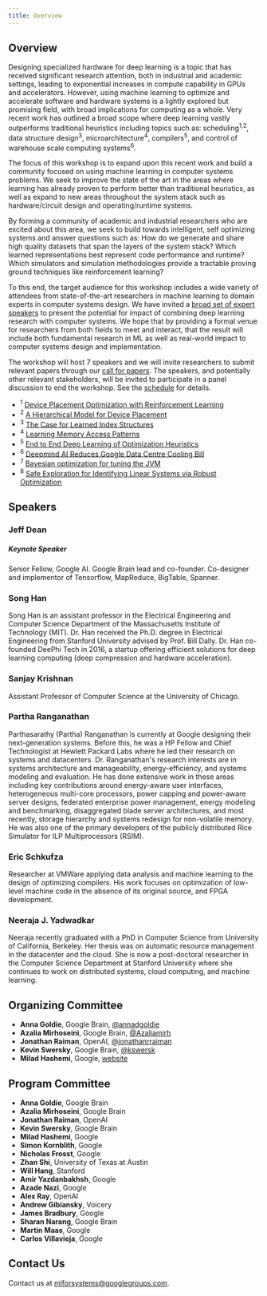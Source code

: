 ```yaml
---
title: Overview
---
```

<div class="inner clearfix">
	<section class="main-content overview_section">
		<h2>Overview</h2>
			<p>Designing specialized hardware for deep learning is a topic that has received significant research attention, both in industrial and academic settings, leading to exponential increases in compute capability in GPUs and accelerators. However, using machine learning to optimize and accelerate software and hardware systems is a lightly explored but promising field, with broad implications for computing as a whole. Very recent work has outlined a broad scope where deep learning vastly outperforms traditional heuristics including topics such as: scheduling<sup>1,2</sup>, data structure design<sup>3</sup>, microarchitecture<sup>4</sup>, compilers<sup>5</sup>, and control of warehouse scale computing systems<sup>6</sup>.
		</p>
		<p>
			The focus of this workshop is to expand upon this recent work and build a community focused on using machine learning in computer systems problems. We seek to improve the state of the art in the areas where learning has already proven to perform better than traditional heuristics, as well as expand to new areas throughout the system stack such as hardware/circuit design and operating/runtime systems.
		</p>
		<p>By forming a community of academic and industrial researchers who are excited about this area, we seek to build towards intelligent, self optimizing systems and answer questions such as: How do we generate and share high quality datasets that span the layers of the system stack? Which learned representations best represent code performance and runtime? Which simulators and simulation methodologies provide a tractable proving ground techniques like reinforcement learning?</p>
		<p>To this end, the target audience for this workshop includes a wide variety of attendees from state-of-the-art researchers in machine learning to domain experts in computer systems design. We have invited a <a href="#speakers">broad set of expert speakers</a> to present the potential for impact of combining deep learning research with computer systems. We hope that by providing a formal venue for researchers from both fields to meet and interact, that the result will include both fundamental research in ML as well as real-world impact to computer systems design and implementation.</p>
		<p>The workshop will host 7 speakers and we will invite researchers to submit relevant papers through our <a href="/call_for_papers.html">call for papers</a>. The speakers, and potentially other relevant stakeholders, will be invited to participate in a panel discussion to end the workshop. See the <a href="/schedule.html">schedule</a> for details.</p>
		<ul class="footnotes">
		<li><sup>1</sup> <a href="https://arxiv.org/abs/1706.04972">Device Placement Optimization with Reinforcement Learning</a></li>
		<li><sup>2</sup> <a href="https://openreview.net/forum?id=Hkc-TeZ0W">A Hierarchical Model for Device Placement</a></li>
		<li><sup>3</sup> <a href="https://arxiv.org/abs/1712.01208">The Case for Learned Index Structures</a></li>
		<li><sup>4</sup> <a href="https://arxiv.org/abs/1803.02329">Learning Memory Access Patterns</a></li>
		<li><sup>5</sup> <a href="https://ieeexplore.ieee.org/document/8091247/?reload=true">End to End Deep Learning of Optimization Heuristics</a></li>
		<li><sup>6</sup> <a href="https://deepmind.com/blog/deepmind-ai-reduces-google-data-centre-cooling-bill-40/">Deepmind AI Reduces Google Data Centre Cooling Bill</a></li>
		<li><sup>7</sup> <a href="https://www.youtube.com/watch?v=YhNl468S8CI">Bayesian optimization for tuning the JVM</a></li>
		<li><sup>8</sup> <a href="https://arxiv.org/abs/1711.11165">Safe Exploration for Identifying Linear Systems via Robust Optimization</a></li>
		</ul>
	</section>
</div>
<div class="speaker_section">
	<div class="inner clearfix">
		<section class="main-content">
			<h2 id="speakers">Speakers</h2>
			<div class="speaker-bio">
				<div class="img-holder" style="background-image: url(/assets/images/speakers/jeff_dean.jpg)"></div>
				<div>
					<h3>Jeff Dean</h3>
					<h5 class="keynote-speaker">Keynote Speaker</h5>
					<p>
					    Senior Fellow, Google AI. Google Brain lead and co-founder. Co-designer and implementor of Tensorflow, MapReduce, BigTable, Spanner.
					</p>
				</div>
			</div>
			<div class="speaker-bio">
				<div class="img-holder" style="background-image: url(/assets/images/speakers/song_han.jpg)"></div>
				<div>
					<h3>Song Han</h3>
					<p>
					    Song Han is an assistant professor in the Electrical Engineering and Computer Science Department of the Massachusetts Institute of Technology (MIT). Dr. Han received the Ph.D. degree in Electrical Engineering from Stanford University advised by Prof. Bill Dally. Dr. Han co-founded DeePhi Tech in 2016, a startup offering efficient solutions for deep learning computing (deep compression and hardware acceleration).
					</p>
				</div>
			</div>
			<div class="speaker-bio">
				<div class="img-holder" style="background-image: url(/assets/images/speakers/sanjay_krishnan.png)"></div>
				<div>
					<h3>Sanjay Krishnan</h3>
					<p>
					    Assistant Professor of Computer Science at the University of Chicago.
					</p>
				</div>
			</div>
			<div class="speaker-bio">
				<div class="img-holder" style="background-image: url(/assets/images/speakers/partha_ranganathan.jpg)"></div>
				<div>
					<h3>Partha Ranganathan</h3>
					<p>
					    Parthasarathy (Partha) Ranganathan is currently at Google designing their next-generation systems. Before this, he was a HP Fellow and Chief Technologist at Hewlett Packard Labs where he led their research on systems and datacenters. Dr. Ranganathan's research interests are in systems architecture and manageability, energy-efficiency, and systems modeling and evaluation. He has done extensive work in these areas including key contributions around energy-aware user interfaces, heterogeneous multi-core processors, power capping and power-aware server designs, federated enterprise power management, energy modeling and benchmarking, disaggregated blade server architectures, and most recently, storage hierarchy and systems redesign for non-volatile memory. He was also one of the primary developers of the publicly distributed Rice Simulator for ILP Multiprocessors (RSIM).
					</p>
				</div>
			</div>
			<div class="speaker-bio">
				<div class="img-holder" style="background-image: url(/assets/images/speakers/eric_schkufza.jpg)"></div>
				<div>
					<h3>Eric Schkufza</h3>
					<p>
					    Researcher at VMWare applying data analysis and machine learning to the design of optimizing compilers. His work focuses on optimization of low-level machine code in the absence of its original source, and FPGA development.
					</p>
				</div>
			</div>
			<!-- <div class="speaker-bio">
				<div class="img-holder" style="background-image: url(/assets/images/speakers/oriol_vinyals.jpg)"></div>
				<div>
					<h3>Oriol Vinyals</h3>
					<p>
					    Oriol Vinyals is a Research Scientist at Google DeepMind, working in Deep Learning. Prior to joining DeepMind, Oriol was part of the Google Brain team. He holds a Ph.D. in EECS from University of California, Berkeley and is a recipient of the 2016 MIT TR35 innovator award. His research has been featured multiple times at the New York Times, BBC, etc., and his articles have been cited over 17000 times. His academic involvement includes program chair for the International Conference on Learning Representations (ICLR) of 2017, and 2018. He has also been an area chair for many editions of the NIPS and ICML conferences. At DeepMind he continues working on his areas of interest, which include artificial intelligence, with particular emphasis on machine learning, deep learning and reinforcement learning.
					</p>
				</div>
			</div> -->
			<div class="speaker-bio">
				<div class="img-holder" style="background-image: url(/assets/images/speakers/neeraja_yadwadkar.jpg)"></div>
				<div>
					<h3>Neeraja J. Yadwadkar</h3>
					<p>
					    Neeraja recently graduated with a PhD in Computer Science from University of California, Berkeley. Her thesis was on automatic resource management in the datacenter and the cloud. She is now a post-doctoral researcher in the Computer Science Department at Stanford University where she continues to work on distributed systems, cloud computing, and machine learning.
					</p>
				</div>
			</div>
		</section>
	</div>
</div>
<div class="organizers-section">
	<div class="inner clearfix">
		<section class="main-content">
			<h2>Organizing Committee</h2>
			<ul>
				<li><b>Anna Goldie</b>, Google Brain, <a href="https://twitter.com/annadgoldie">@annadgoldie</a></li>
				<li><b>Azalia Mirhoseini</b>, Google Brain, <a href="https://twitter.com/Azaliamirh">@Azaliamirh</a></li>
				<li><b>Jonathan Raiman</b>, OpenAI, <a href="https://twitter.com/jonathanrraiman">@jonathanrraiman</a></li>
				<li><b>Kevin Swersky</b>, Google Brain, <a href="https://twitter.com/kswersk">@kswersk</a></li>
				<li><b>Milad Hashemi</b>, Google, <a href="https://hps.ece.utexas.edu/people/miladh/">website</a></li>
			</ul>
			<h2>Program Committee</h2>
			<ul>
				<li><b>Anna Goldie</b>, Google Brain</li>
				<li><b>Azalia Mirhoseini</b>, Google Brain</li>
				<li><b>Jonathan Raiman</b>, OpenAI</li>
				<li><b>Kevin Swersky</b>, Google Brain</li>
				<li><b>Milad Hashemi</b>, Google</li>
				<li><b>Simon Kornblith</b>, Google</li>
				<li><b>Nicholas Frosst</b>, Google</li>
				<li><b>Zhan Shi</b>, University of Texas at Austin</li>
				<li><b>Will Hang</b>, Stanford</li>
				<li><b>Amir Yazdanbakhsh</b>, Google</li>
				<li><b>Azade Nazi</b>, Google</li>
				<li><b>Alex Ray</b>, OpenAI</li>
				<li><b>Andrew Gibiansky</b>, Voicery</li>
				<li><b>James Bradbury</b>, Google</li>
				<li><b>Sharan Narang</b>, Google Brain</li>
				<li><b>Martin Maas</b>, Google</li>
				<li><b>Carlos Villavieja</b>, Google</li>
			</ul>
			<h2>Contact Us</h2>
			<p>
				Contact us at <a href="mailto:mlforsystems@googlegroups.com">mlforsystems@googlegroups.com</a>.
			</p>
		</section>
</div>
